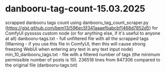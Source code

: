# danbooru-tag-count-15.03.2025
scrapped danbooru tags count using danbooru_tag_count_scraper.py (https://gist.github.com/bem13/596ec5f341aaaefbabcbf1468d7852d5) for ComfyUI pysssss custom node (or for anything else, if it's useful to anyone at all)
danbooru-tags.txt - full unfiltered file with all the scrapped tags (Warning - if you use this file in ComfyUI, then this will cause strong freezing WebUI when entering any text in any text input node)
min_10_danbooru_tags.txt - file with a filtered number of tags (the minimum permissible number of posts is 10). 236518 lines from 847306 compared to the original file (danbooru-tags.txt) 
